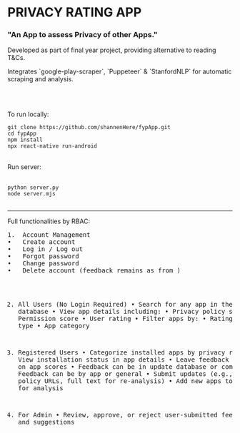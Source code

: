 <h1>PRIVACY RATING APP</h1>
<h3>"An App to assess Privacy of other Apps."</h3>
<p>Developed as part of final year project, providing alternative to reading T&Cs.</p>
<p>Integrates `google-play-scraper`, `Puppeteer` & `StanfordNLP` for automatic scraping and analysis.</p>

</br></br>

<p>To run locally:</p>
<code>git clone https://github.com/shannenHere/fypApp.git</code></br>
<code>cd fypApp</code></br>
<code>npm install</code></br>
<code>npx react-native run-android</code></br>
</br>
<p>Run server:</p></br>
<code>python server.py</code></br>
<code>node server.mjs</code></br>
</br>
<hr>
<p>Full functionalities by RBAC: </p>
<pre>
1.	Account Management
•	Create account
•	Log in / Log out
•	Forgot password
•	Change password
•	Delete account (feedback remains as from <deleted user>)

2.	All Users (No Login Required)
•	Search for any app in the database
•	View app details including:
•	Privacy policy score
•	Permission score
•	User rating
•	Filter apps by:
•	Rating
•	Permission type
•	App category

3.	Registered Users
•	Categorize installed apps by privacy rating
•	View installation status in app details
•	Leave feedback and suggestions on app scores
•	Feedback can be in update database or comments
•	Feedback can be by app or general
•	Submit updates (e.g., new privacy policy URLs, full text for re-analysis)
•	Add new apps to the database for analysis

4.	For Admin
•	Review, approve, or reject user-submitted feedback and suggestions
</pre>
